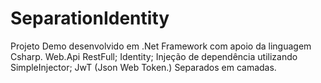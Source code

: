 # SeparationIdentity
Projeto Demo desenvolvido em .Net Framework com apoio da linguagem Csharp. 
Web.Api RestFull;
Identity;
Injeção de dependência utilizando SimpleInjector;
JwT (Json Web Token.)
Separados em camadas.
